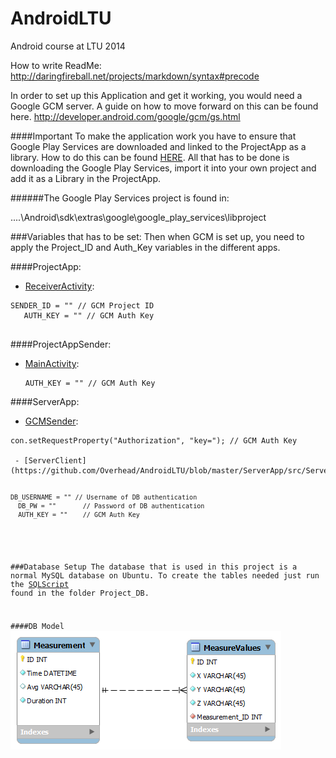 AndroidLTU
==========

Android course at LTU 2014

How to write ReadMe: http://daringfireball.net/projects/markdown/syntax#precode

In order to set up this Application and get it working, you would need a Google GCM server.
A guide on how to move forward on this can be found here.
http://developer.android.com/google/gcm/gs.html

####Important
To make the application work you have to ensure that Google Play Services are downloaded and linked to the ProjectApp as a library. How to do this can be found [HERE](http://developer.android.com/google/play-services/setup.html).
All that has to be done is downloading the Google Play Services, import it into your own project and add it as a Library in the ProjectApp. 

######The Google Play Services project is found in: <p> ..\..\Android\sdk\extras\google\google_play_services\libproject </p>

###Variables that has to be set:
Then when GCM is set up, you need to apply the Project_ID and Auth_Key variables in the different apps.

####ProjectApp:
 - [ReceiverActivity](https://github.com/Overhead/AndroidLTU/blob/master/ProjectApp/src/com/mini/project/RecieverActivity.java):
  <pre><code>SENDER_ID = "" // GCM Project ID
   AUTH_KEY = "" // GCM Auth Key
  </code></pre>
   
####ProjectAppSender:
 - [MainActivity](https://github.com/Overhead/AndroidLTU/blob/master/ProjectAppSender/src/com/example/porjectappsender/MainActivity.java):
   <pre><code>AUTH_KEY = "" // GCM Auth Key
   </code></pre>
   
####ServerApp:
 - [GCMSender](https://github.com/Overhead/AndroidLTU/blob/master/ServerApp/src/GCMSender.java):
  <pre><code>con.setRequestProperty("Authorization", "key="); // GCM Auth Key

 - [ServerClient](https://github.com/Overhead/AndroidLTU/blob/master/ServerApp/src/ServerClient.java):
  <pre><code>DB_USERNAME = "" // Username of DB authentication
  DB_PW = ""       // Password of DB authentication
  AUTH_KEY = ""    // GCM Auth Key
  </code></pre>

###Database Setup
The database that is used in this project is a normal MySQL database on Ubuntu.
To create the tables needed just run the [SQLScript](https://github.com/Overhead/AndroidLTU/blob/master/Project%20DB/Database%20CreateScript.sql) found in the folder Project_DB.

####DB Model
![Alt text](https://raw.githubusercontent.com/Overhead/AndroidLTU/master/Project%20DB/Database%20Model.png "Optional title")
